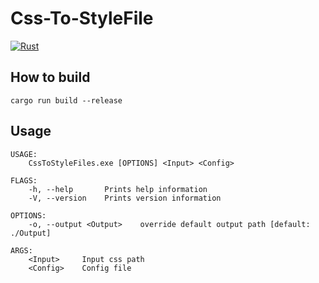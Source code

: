 # Css-To-StyleFile

[![Rust](https://github.com/Snazzie/CssToStyleFiles/actions/workflows/rust.yml/badge.svg?branch=master)](https://github.com/Snazzie/CssToStyleFiles/actions/workflows/rust.yml)


## How to build
`cargo run build --release`

## Usage

```
USAGE:
    CssToStyleFiles.exe [OPTIONS] <Input> <Config>

FLAGS:
    -h, --help       Prints help information
    -V, --version    Prints version information

OPTIONS:
    -o, --output <Output>    override default output path [default: ./Output]

ARGS:
    <Input>     Input css path
    <Config>    Config file
```
